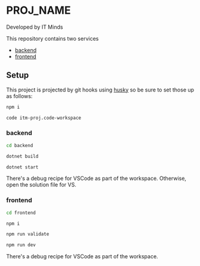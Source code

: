 # PROJ_NAME

Developed by IT Minds

This repository contains two services

- [backend](./backend/README.md)
- [frontend](./frontend/README.md)

## Setup

This project is projected by git hooks using [husky](https://typicode.github.io/husky/#/) so be sure to set those up as follows:

```sh
npm i

code itm-proj.code-workspace
```

### backend

```sh
cd backend

dotnet build

dotnet start
```

There's a debug recipe for VSCode as part of the workspace. Otherwise, open the solution file for VS.

### frontend

```sh
cd frontend

npm i

npm run validate

npm run dev
```

There's a debug recipe for VSCode as part of the workspace.
